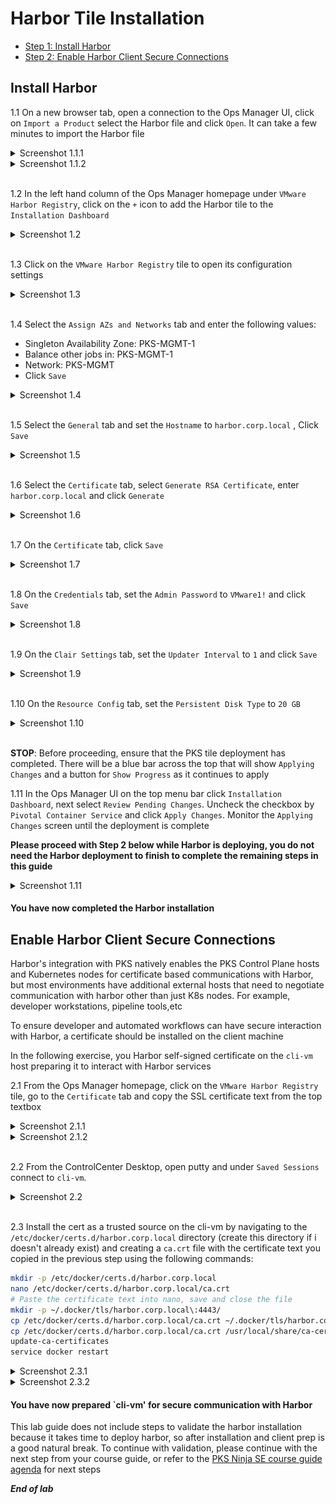 # Harbor Tile Installation

- [Step 1: Install Harbor]()
- [Step 2: Enable Harbor Client Secure Connections]()

## Install Harbor

1.1 On a new browser tab, open a connection to the Ops Manager UI, click on `Import a Product` select the Harbor file and click `Open`. It can take a few minutes to import the Harbor file

<details><summary>Screenshot 1.1.1 </summary>
<img src="Images/2018-10-22-21-23-55.png">
</details>

<details><summary>Screenshot 1.1.2 </summary>
<img src="Images/2018-10-22-01-27-45.png">
</details>
<br/>

1.2 In the left hand column of the Ops Manager homepage under `VMware Harbor Registry`, click on the `+` icon to add the Harbor tile to the `Installation Dashboard`

<details><summary>Screenshot 1.2 </summary>
<img src="Images/2018-10-22-21-45-54.png">
</details>
<br/>

1.3 Click on the `VMware Harbor Registry` tile to open its configuration settings

<details><summary>Screenshot 1.3 </summary>
<img src="Images/2018-10-22-21-47-27.png">
</details>
<br/>

1.4 Select the `Assign AZs and Networks` tab and enter the following values:

- Singleton Availability Zone: PKS-MGMT-1
- Balance other jobs in: PKS-MGMT-1
- Network: PKS-MGMT
- Click `Save`

<details><summary>Screenshot 1.4</summary>
<img src="Images/2018-10-22-21-53-32.png">
</details>
<br/>

1.5 Select the `General` tab and set the `Hostname` to `harbor.corp.local` , Click `Save`

<details><summary>Screenshot 1.5</summary>
<img src="Images/2018-10-22-21-57-03.png">
</details>
<br/>

1.6 Select the `Certificate` tab, select `Generate RSA Certificate`, enter `harbor.corp.local` and click `Generate`

<details><summary>Screenshot 1.6</summary>
<img src="Images/2018-10-31-15-24-23.png">
</details>
<br/>

1.7 On the `Certificate` tab, click `Save`

<details><summary>Screenshot 1.7</summary>
<img src="Images/2018-10-22-22-11-03.png">
</details>
<br/>

1.8 On the `Credentials` tab, set the `Admin Password` to `VMware1!` and click `Save`

<details><summary>Screenshot 1.8</summary>
<img src="Images/2018-10-22-22-13-53.png">
</details>
<br/>

1.9 On the `Clair Settings` tab, set the `Updater Interval` to `1` and click `Save`

<details><summary>Screenshot 1.9</summary>
<img src="Images/2018-10-22-22-13-53.png">
</details>
<br/>

1.10 On the `Resource Config` tab, set the `Persistent Disk Type` to `20 GB`

<details><summary>Screenshot 1.10</summary>
<img src="Images/2018-10-22-22-18-57.png">
</details>
<br/>

**STOP**: Before proceeding, ensure that the PKS tile deployment has completed.  There will be a blue bar across the top that will show `Applying Changes` and a button for `Show Progress` as it continues to apply

1.11 In the Ops Manager UI on the top menu bar click `Installation Dashboard`, next select `Review Pending Changes`. Uncheck the checkbox by `Pivotal Container Service` and click `Apply Changes`. Monitor the `Applying Changes` screen until the deployment is complete

**Please proceed with Step 2 below while Harbor is deploying, you do not need the Harbor deployment to finish to complete the remaining steps in this guide**

<details><summary>Screenshot 1.11</summary>
<img src="Images/2019-01-12-02-25-47.png">
</details>

#### You have now completed the Harbor installation

## Enable Harbor Client Secure Connections

Harbor's integration with PKS natively enables the PKS Control Plane hosts and Kubernetes nodes for certificate based communications with Harbor, but most environments have additional external hosts that need to negotiate communication with harbor other than just K8s nodes. For example, developer workstations, pipeline tools,etc

To ensure developer and automated workflows can have secure interaction with Harbor, a certificate should be installed on the client machine

In the following exercise, you  Harbor self-signed certificate on the `cli-vm` host preparing it to interact with Harbor services

2.1 From the Ops Manager homepage, click on the `VMware Harbor Registry` tile, go to the `Certificate` tab and copy the SSL certificate text from the top textbox

<details><summary>Screenshot 2.1.1</summary>
<img src="Images/2018-10-24-01-50-50.png">
</details>

<details><summary>Screenshot 2.1.2</summary>
<img src="Images/2018-10-24-01-48-15.png">
</details>
<br/>

2.2 From the ControlCenter Desktop, open putty and under `Saved Sessions` connect to `cli-vm`.

<details><summary>Screenshot 2.2 </summary>
<img src="Images/2018-10-23-03-04-55.png">
</details>
<br/>

2.3 Install the cert as a trusted source on the cli-vm by navigating to the `/etc/docker/certs.d/harbor.corp.local` directory (create this directory if i doesn't already exist) and creating a `ca.crt` file with the certificate text you copied in the previous step using the following commands:

```bash
mkdir -p /etc/docker/certs.d/harbor.corp.local
nano /etc/docker/certs.d/harbor.corp.local/ca.crt
# Paste the certificate text into nano, save and close the file
mkdir -p ~/.docker/tls/harbor.corp.local\:4443/
cp /etc/docker/certs.d/harbor.corp.local/ca.crt ~/.docker/tls/harbor.corp.local\:4443/
cp /etc/docker/certs.d/harbor.corp.local/ca.crt /usr/local/share/ca-certificates/
update-ca-certificates
service docker restart
```

<details><summary>Screenshot 2.3.1</summary>
<img src="Images/2018-10-24-02-12-17.png">
</details>

<details><summary>Screenshot 2.3.2</summary>
<img src="Images/2018-10-24-02-15-15.png">
</details>

#### You have now prepared `cli-vm' for secure communication with Harbor

This lab guide does not include steps to validate the harbor installation because it takes time to deploy harbor, so after installation and client prep is a good natural break. To continue with validation, please continue with the next step from your course guide, or refer to the [PKS Ninja SE course guide agenda](https://github.com/CNA-Tech/PKS-Ninja/tree/master/Courses/PksNinjaSe-NI6310#ninja-labs-part-1-agenda) for next steps

***End of lab***
